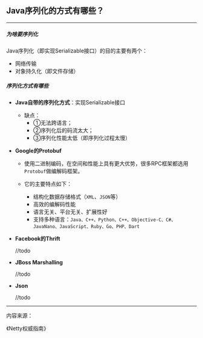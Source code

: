 ## Java序列化的方式有哪些？

---

##### 为啥要序列化

Java序列化（即实现Serializable接口）的目的主要有两个：

* 网络传输
* 对象持久化（即文件存储）

##### 序列化方式有哪些

* **Java自带的序列化方式**：实现Serializable接口

  * 缺点：
    * ①无法跨语言；
    * ②序列化后的码流太大；
    * ③序列化性能太低（即序列化过程太慢）

* **Google的Protobuf**

  * 使用二进制编码，在空间和性能上具有更大优势，很多RPC框架都选用`Protobuf`做编解码框架。

  * 它的主要特点如下：

    * 结构化数据存储格式（`XML`、`JSON`等）
    * 高效的编解码性能
    * 语言无关、平台无关、扩展性好
    * 支持多种语言：`Java、C++、Python、C++、Objective-C、C#、JavaNano、JavaScript、Ruby、Go、PHP、Dart`

* **Facebook的Thrift**

  //todo

* **JBoss Marshalling**

  //todo

* **Json**

  //todo



---

内容来源：

《Netty权威指南》

